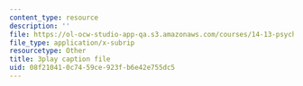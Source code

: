 ```yaml
---
content_type: resource
description: ''
file: https://ol-ocw-studio-app-qa.s3.amazonaws.com/courses/14-13-psychology-and-economics-spring-2020/08f210410c7459ce923fb6e42e755dc5_Lhtf6jFM8Vo.vtt
file_type: application/x-subrip
resourcetype: Other
title: 3play caption file
uid: 08f21041-0c74-59ce-923f-b6e42e755dc5
---
```

